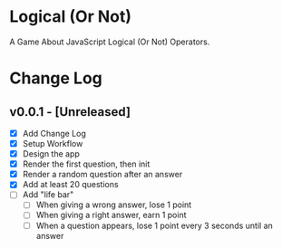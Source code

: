 # Logical (Or Not)

A Game About JavaScript Logical (Or Not) Operators.

# Change Log

## v0.0.1 - [Unreleased]

* [x] Add Change Log
* [x] Setup Workflow
* [x] Design the app
* [x] Render the first question, then init
* [x] Render a random question after an answer
* [x] Add at least 20 questions
* [ ] Add "life bar"
  * [ ] When giving a wrong answer, lose 1 point
  * [ ] When giving a right answer, earn 1 point
  * [ ] When a question appears, lose 1 point every 3 seconds until an answer
